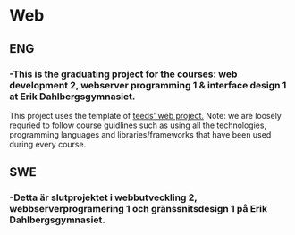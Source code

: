 # Web
## ENG
### -This is the graduating project for the courses: web development 2, webserver programming 1 &amp; interface design 1 at Erik Dahlbergsgymnasiet.

This project uses the template of [teeds' web project.](https://teed.se/webbutveckling/webbprojekt/)
Note: we are loosely requried to follow course guidlines such as using all the technologies, programming languages and libraries/frameworks that have been used during every course.


## SWE
### -Detta är slutprojektet i webbutveckling 2, webbserverprogramering 1 och gränssnitsdesign 1 på Erik Dahlbergsgymnasiet. 
